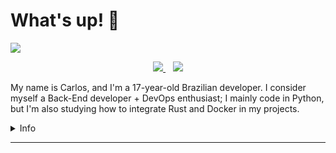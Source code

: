 # What's up! :wave:

![](https://i.imgur.com/BsMQ5YM.png)

<p align="center">
<a href="mailto:souza.alvarez03@gmail.com">
<img src="https://img.shields.io/badge/Gmail-D14836?style=for-the-badge&logo=gmail&logoColor=white">
</a>&nbsp;&nbsp;
<a href="https://linkedin.com/in/carlos-eduardo-alvarez">
<img src="https://img.shields.io/badge/LinkedIn-0077B5?style=for-the-badge&logo=linkedin&logoColor=white">
</a>
</p>

My name is Carlos, and I'm a 17-year-old Brazilian developer. I consider myself a Back-End developer + DevOps enthusiast; I mainly code in Python, but I'm also studying how to integrate Rust and Docker in my projects.

<details>
<summary>Info</summary>


## :blue_book:Info

:school: Studying at **Escola Técnica Estadual Porto Digital** (Recife ─ PE)

### :robot:Technical stuff

| :book:Studying | :timer_clock:Plan to study |
| :------------: | :------------------------: |
|     Docker     |           Golang           |
|   Kubernetes   |      NodeJS (Express)      |
|     Python     |    Systems architecture    |
|      Rust      |           Cloud            |

### :earth_americas:Languages

|                 :us: English (CEFR)                 | :brazil: Portuguese |
| :-------------------------------------------------: | :-----------------: |
| **C2** ([EFSET](https://www.efset.org/cert/vK1f6v)) |     **Native**      |

### :chart_with_upwards_trend:Development stats

[![Anurag's github stats](https://github-readme-stats.vercel.app/api?username=CarlosSMA&theme=radical&show_icons=true)](https://github.com/anuraghazra/github-readme-stats)
</details>



---